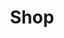 ---
title: Shop
linkTitle: Shop
description: Shop for home
menu:
  main:
    weight: 3
content_blocks:
  - _bookshop_name: section/hero
    title: Body of the Year Bakery
    lead: "Dunedin, NZ"
    background_image:
      src: /uploads/images/flour-milling.jpg
  - _bookshop_name: section/product-card-grid
    products:
      - _bookshop_name: simple/product-card
        url: /shop/bread1
        text: card in action
        image:
          image_path: /uploads/images/bread.png
          image_alt: A whole loaf of sourdough bread.
        image_hover:
          image_path: /uploads/images/ben-lei-crumbshot.png
          image_alt: A cross section of a sourdough loaf of bread.
      - _bookshop_name: simple/product-card
        url: /shop/bread2
        text: card in action
        image:
          image_path: /uploads/images/bread.png
          image_alt: A whole loaf of sourdough bread.
        image_hover:
          image_path: /uploads/images/ben-lei-crumbshot.png
          image_alt: A cross section of a sourdough loaf of bread.
      - _bookshop_name: simple/product-card
        url: /shop/bread3
        text: card in action
        image:
          image_path: /uploads/images/bread.png
          image_alt: A whole loaf of sourdough bread.
        image_hover:
          image_path: /uploads/images/ben-lei-crumbshot.png
          image_alt: A cross section of a sourdough loaf of bread.
      - _bookshop_name: simple/product-card
        url: /shop/bread4
        text: card in action
        image:
          image_path: /uploads/images/bread.png
          image_alt: A whole loaf of sourdough bread.
        image_hover:
          image_path: /uploads/images/ben-lei-crumbshot.png
          image_alt: A cross section of a sourdough loaf of bread.
      - _bookshop_name: simple/product-card
        url: /shop/bread5
        text: card in action
        image:
          image_path: /uploads/images/bread.png
          image_alt: A whole loaf of sourdough bread.
        image_hover:
          image_path: /uploads/images/ben-lei-crumbshot.png
          image_alt: A cross section of a sourdough loaf of bread.
      - _bookshop_name: simple/product-card
        url: /shop/bread6
        text: card in action
        image:
          image_path: /uploads/images/bread.png
          image_alt: A whole loaf of sourdough bread.
        image_hover:
          image_path: /uploads/images/ben-lei-crumbshot.png
          image_alt: A cross section of a sourdough loaf of bread.
---